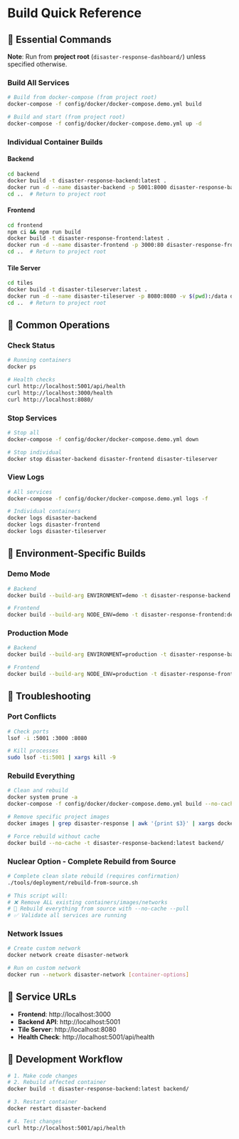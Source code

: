 # Build Quick Reference

## 🚀 Essential Commands

**Note**: Run from **project root** (`disaster-response-dashboard/`) unless specified otherwise.

### Build All Services
```bash
# Build from docker-compose (from project root)
docker-compose -f config/docker/docker-compose.demo.yml build

# Build and start (from project root)
docker-compose -f config/docker/docker-compose.demo.yml up -d
```

### Individual Container Builds

#### Backend
```bash
cd backend
docker build -t disaster-response-backend:latest .
docker run -d --name disaster-backend -p 5001:8000 disaster-response-backend:latest
cd ..  # Return to project root
```

#### Frontend
```bash
cd frontend
npm ci && npm run build
docker build -t disaster-response-frontend:latest .
docker run -d --name disaster-frontend -p 3000:80 disaster-response-frontend:latest
cd ..  # Return to project root
```

#### Tile Server
```bash
cd tiles
docker build -t disaster-tileserver:latest .
docker run -d --name disaster-tileserver -p 8080:8080 -v $(pwd):/data disaster-tileserver:latest
cd ..  # Return to project root
```

## 🔧 Common Operations

### Check Status
```bash
# Running containers
docker ps

# Health checks
curl http://localhost:5001/api/health
curl http://localhost:3000/health
curl http://localhost:8080/
```

### Stop Services
```bash
# Stop all
docker-compose -f config/docker/docker-compose.demo.yml down

# Stop individual
docker stop disaster-backend disaster-frontend disaster-tileserver
```

### View Logs
```bash
# All services
docker-compose -f config/docker/docker-compose.demo.yml logs -f

# Individual containers
docker logs disaster-backend
docker logs disaster-frontend
docker logs disaster-tileserver
```

## 🎯 Environment-Specific Builds

### Demo Mode
```bash
# Backend
docker build --build-arg ENVIRONMENT=demo -t disaster-response-backend:demo .

# Frontend
docker build --build-arg NODE_ENV=demo -t disaster-response-frontend:demo .
```

### Production Mode
```bash
# Backend
docker build --build-arg ENVIRONMENT=production -t disaster-response-backend:prod .

# Frontend
docker build --build-arg NODE_ENV=production -t disaster-response-frontend:prod .
```

## 🚨 Troubleshooting

### Port Conflicts
```bash
# Check ports
lsof -i :5001 :3000 :8080

# Kill processes
sudo lsof -ti:5001 | xargs kill -9
```

### Rebuild Everything
```bash
# Clean and rebuild
docker system prune -a
docker-compose -f config/docker/docker-compose.demo.yml build --no-cache

# Remove specific project images
docker images | grep disaster-response | awk '{print $3}' | xargs docker rmi

# Force rebuild without cache
docker build --no-cache -t disaster-response-backend:latest backend/
```

### **Nuclear Option - Complete Rebuild from Source**
```bash
# Complete clean slate rebuild (requires confirmation)
./tools/deployment/rebuild-from-source.sh

# This script will:
# ❌ Remove ALL existing containers/images/networks
# 🔄 Rebuild everything from source with --no-cache --pull
# ✅ Validate all services are running
```

### Network Issues
```bash
# Create custom network
docker network create disaster-network

# Run on custom network
docker run --network disaster-network [container-options]
```

## 📍 Service URLs

- **Frontend**: http://localhost:3000
- **Backend API**: http://localhost:5001
- **Tile Server**: http://localhost:8080
- **Health Check**: http://localhost:5001/api/health

## 🔄 Development Workflow

```bash
# 1. Make code changes
# 2. Rebuild affected container
docker build -t disaster-response-backend:latest backend/

# 3. Restart container
docker restart disaster-backend

# 4. Test changes
curl http://localhost:5001/api/health
```
